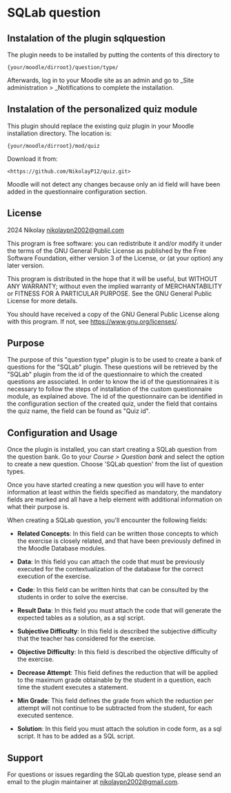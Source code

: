 # SQLab question

## Instalation of the plugin sqlquestion

The plugin needs to be installed by putting the contents of this directory to

    {your/moodle/dirroot}/question/type/

Afterwards, log in to your Moodle site as an admin and go to \_Site administration >
\_Notifications to complete the installation.

## Instalation of the personalized quiz module

This plugin should replace the existing quiz plugin in your Moodle installation directory.
The location is:

    {your/moodle/dirroot}/mod/quiz

Download it from:

    <https://github.com/NikolayP12/quiz.git>

Moodle will not detect any changes because only an id field will have been added
in the questionnaire configuration section.

## License

2024 Nikolay <nikolaypn2002@gmail.com>

This program is free software: you can redistribute it and/or modify it under
the terms of the GNU General Public License as published by the Free Software
Foundation, either version 3 of the License, or (at your option) any later
version.

This program is distributed in the hope that it will be useful, but WITHOUT ANY
WARRANTY; without even the implied warranty of MERCHANTABILITY or FITNESS FOR A
PARTICULAR PURPOSE. See the GNU General Public License for more details.

You should have received a copy of the GNU General Public License along with this program.
If not, see <https://www.gnu.org/licenses/>.

## Purpose

The purpose of this "question type" plugin is to be used to create a bank of questions for the "SQLab" plugin.
These questions will be retrieved by the "SQLab" plugin from the id of the questionnaire to which
the created questions are associated.
In order to know the id of the questionnaires it is necessary to follow the steps of installation
of the custom questionnaire module, as explained above. The id of the questionnaire can be identified
in the configuration section of the created quiz, under the field that contains the quiz name,
the field can be found as "Quiz id".

## Configuration and Usage

Once the plugin is installed, you can start creating a SQLab question from the question bank.
Go to your _Course > Question bank_ and select the option to create a new question.
Choose 'SQLab question' from the list of question types.

Once you have started creating a new question you will have to enter information at least within the fields
specified as mandatory, the mandatory fields are marked and all have a help element with additional information
on what their purpose is.

When creating a SQLab question, you'll encounter the following fields:

- **Related Concepts**: In this field can be written those concepts to which the exercise is closely related, and that have been previously defined in the Moodle Database modules.

- **Data**: In this field you can attach the code that must be previously executed for the contextualization of the database for the correct execution of the exercise.

- **Code**: In this field can be written hints that can be consulted by the students in order to solve the exercise.

- **Result Data**: In this field you must attach the code that will generate the expected tables as a solution, as a sql script.

- **Subjective Difficulty**: In this field is described the subjective difficulty that the teacher has considered for the exercise.

- **Objective Difficulty**: In this field is described the objective difficulty of the exercise.

- **Decrease Attempt**: This field defines the reduction that will be applied to the maximum grade obtainable by the student in a question, each time the student executes a statement.

- **Min Grade**: This field defines the grade from which the reduction per attempt will not continue to be subtracted from the student, for each executed sentence.

- **Solution**: In this field you must attach the solution in code form, as a sql script. It has to be added as a SQL script.

## Support

For questions or issues regarding the SQLab question type, please send an email to the plugin maintainer at nikolaypn2002@gmail.com.
